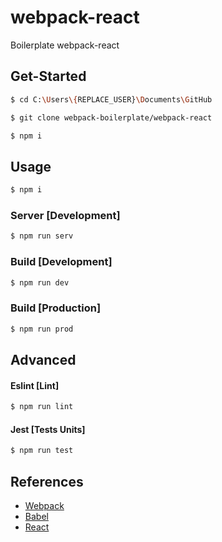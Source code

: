 # webpack-react

Boilerplate webpack-react

## Get-Started

```bash
$ cd C:\Users\{REPLACE_USER}\Documents\GitHub
```

```bash
$ git clone webpack-boilerplate/webpack-react
```

```bash
$ npm i
```

## Usage

```bash
$ npm i
```

### Server [Development]

```bash
$ npm run serv
```

### Build [Development]

```bash
$ npm run dev
```

### Build [Production]

```bash
$ npm run prod
```

## Advanced

#### Eslint [Lint]

```bash
$ npm run lint
```

#### Jest [Tests Units]

```bash
$ npm run test
```

## References

- [Webpack](https://webpack.js.org)
- [Babel](https://babeljs.io)
- [React](https://fr.reactjs.org)
